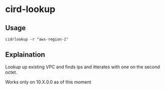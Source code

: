 # cird-lookup


## Usage

```shell
cidrlookup -r "aws-region-1"
```

## Explaination

Lookup up existing VPC and finds ips and itterates with one on the second octet.

Works only on 10.X.0.0 as of this moment